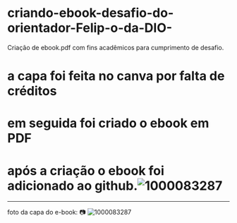 # criando-ebook-desafio-do-orientador-Felip-o-da-DIO-
Criação de ebook.pdf com fins acadêmicos para cumprimento de desafio.
# a capa foi feita no canva por falta de créditos 
# em seguida foi criado o ebook em PDF 
# após a criação o ebook foi adicionado ao github.![1000083287](https://github.com/user-attachments/assets/b70bdab6-1bd7-4289-8d4a-09538479a587)

---
foto da capa do e-book:
📷
![1000083287](https://github.com/user-attachments/assets/ea48510c-2b9b-4527-810b-a1877cf3b7b2)
